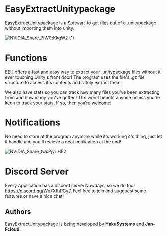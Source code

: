 ﻿# EasyExtractUnitypackage
EasyExtractUnitypackage is a Software to get files out of a .unitypackage without importing them into unity.

![NVIDIA_Share_7IW0tKkgW2 (1)](https://user-images.githubusercontent.com/47220014/161437797-c8ed8c22-1d7b-47df-b323-7183c44966c9.gif)



# Functions
EEU offers a fast and easy way to extract your .unitypackage files without it ever touching Unity's front door! The program uses the file's .gz file structure to access it's contents and safely extract them.

We also have stats so you can track how many files you've been extracting from and how many you've gotten! This won't benefit anyone unless you're keen to track your stats. If so, then you're welcome!

# Notifications
No need to stare at the program anymore while it's working it's thing, just let it handle and you'll recieve a neat notification at the end!

![NVIDIA_Share_twcPjy1IHE2](https://user-images.githubusercontent.com/47220014/161437421-4988aa3c-6cb4-487b-b864-29d9d940499f.gif)


# Discord Server
Every Application has a discord server Nowdays, so we do too!
https://discord.gg/Wn7XfhPCyD
Feel free to join and sugguest some features or have a nice chat!

## Authors
EasyExtractUnitypackage is being developed by **HakuSystems** and **Jan-Fcloud**.
